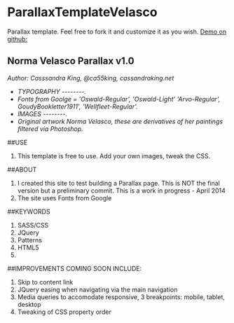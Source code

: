 ParallaxTemplateVelasco
=======================

Parallax template. Feel free to fork it and customize it as you wish.
[Demo on github:](https://rawgithub.com/cassking/ParallaxTemplateVelasco/master/site/index.html)


## Norma Velasco Parallax v1.0

_Author: Casssandra King, @ca55king, cassandraking.net_
- _TYPOGRAPHY --------._
- _Fonts from Goolge = 'Oswald-Regular', 'Oswald-Light' 'Arvo-Regular', GoudyBookletter1911', 'Wellfleet-Regular'._
- _IMAGES  --------._
- _Original artwork Norma Velasco, these are derivatives of her paintings filtered via Photoshop._

##USE

1. This template is free to use. Add your own images, tweak the CSS.

##ABOUT

1. I created this site to test building a Parallax page. This is NOT the final version but a preliminary commit. This is a work in progress - April 2014
2. The site uses Fonts from Google

##KEYWORDS
1. SASS/CSS
2. JQuery
3. Patterns
4. HTML5
5. 
##IMPROVEMENTS COMING SOON INCLUDE:
1. Skip to content link
2. JQuery easing when navigating via the main navigation
3. Media queries to accomodate responsive, 3 breakpoints: mobile, tablet, desktop
4. Tweaking of CSS property order
 
